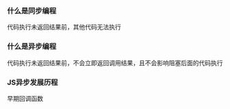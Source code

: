 
### 什么是同步编程
代码执行未返回结果前，其他代码无法执行
### 什么是异步编程
代码执行未返回结果前，不会立即返回调用结果，且不会影响阻塞后面的代码执行
### JS异步发展历程
早期回调函数

